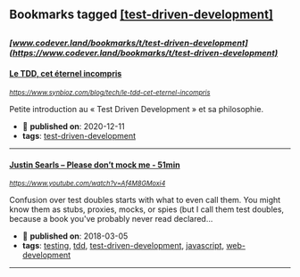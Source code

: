 ## Bookmarks tagged [[test-driven-development]](https://www.codever.land/search?q=[test-driven-development])

_<sup><sup>[www.codever.land/bookmarks/t/test-driven-development](https://www.codever.land/bookmarks/t/test-driven-development)</sup></sup>_
---
#### [Le TDD, cet éternel incompris](https://www.synbioz.com/blog/tech/le-tdd-cet-eternel-incompris)
_<sup>https://www.synbioz.com/blog/tech/le-tdd-cet-eternel-incompris</sup>_

Petite introduction au « Test Driven Development » et sa philosophie.
* :calendar: **published on**: 2020-12-11
* **tags**: [test-driven-development](../tagged/test-driven-development.md)
---
#### [Justin Searls – Please don’t mock me - 51min](https://www.youtube.com/watch?v=Af4M8GMoxi4)
_<sup>https://www.youtube.com/watch?v=Af4M8GMoxi4</sup>_

Confusion over test doubles starts with what to even call them. You might know them as stubs, proxies, mocks, or spies (but I call them test doubles, because a book you've probably never read declared...
* :calendar: **published on**: 2018-03-05
* **tags**: [testing](../tagged/testing.md), [tdd](../tagged/tdd.md), [test-driven-development](../tagged/test-driven-development.md), [javascript](../tagged/javascript.md), [web-development](../tagged/web-development.md)
---
